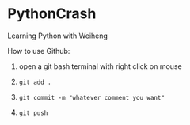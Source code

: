 # PythonCrash
Learning Python with Weiheng



How to use Github:

1. open a git bash terminal with right click on mouse

2. `git add .`

3. `git commit -m "whatever comment you want"`

4. `git push`

   